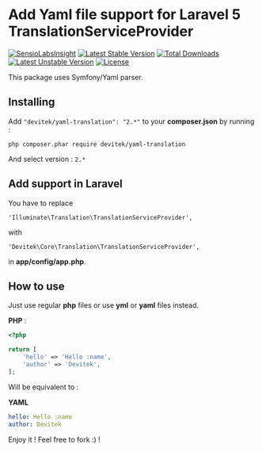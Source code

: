 # Add Yaml file support for Laravel 5 TranslationServiceProvider

[![SensioLabsInsight](https://insight.sensiolabs.com/projects/02b5c920-d03b-40f9-961a-cb00f79d2e77/mini.png)](https://insight.sensiolabs.com/projects/02b5c920-d03b-40f9-961a-cb00f79d2e77) [![Latest Stable Version](https://poser.pugx.org/devitek/yaml-translation/v/stable)](https://packagist.org/packages/devitek/yaml-translation) [![Total Downloads](https://poser.pugx.org/devitek/yaml-translation/downloads)](https://packagist.org/packages/devitek/yaml-translation) [![Latest Unstable Version](https://poser.pugx.org/devitek/yaml-translation/v/unstable)](https://packagist.org/packages/devitek/yaml-translation) [![License](https://poser.pugx.org/devitek/yaml-translation/license)](https://packagist.org/packages/devitek/yaml-translation)

This package uses Symfony/Yaml parser.

## Installing

Add ```"devitek/yaml-translation": "2.*"``` to your **composer.json** by running :

    php composer.phar require devitek/yaml-translation

And select version : ```2.*```

## Add support in Laravel

You have to replace

`'Illuminate\Translation\TranslationServiceProvider',`

with

`'Devitek\Core\Translation\TranslationServiceProvider',`

in **app/config/app.php**.

## How to use

Just use regular **php** files or use **yml** or **yaml** files instead.

**PHP** :

```php
<?php

return [
	'hello' => 'Hello :name',
    'author' => 'Devitek',
];
```

Will be equivalent to :

**YAML**

```yaml
hello: Hello :name
author: Devitek
```

Enjoy it ! Feel free to fork :) !
